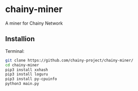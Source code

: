 # chainy-miner
A miner for Chainy Network
## Installion
Terminal:
```bash
git clone https://github.com/chainy-project/chainy-miner/
cd chainy-miner
pip3 install xxhash
pip3 install loguru
pip3 install py-cpuinfo
python3 main.py
```
